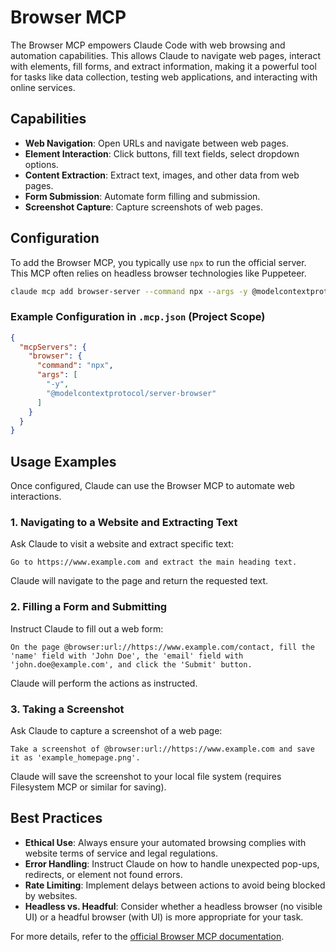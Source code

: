 
# Browser MCP

The Browser MCP empowers Claude Code with web browsing and automation capabilities. This allows Claude to navigate web pages, interact with elements, fill forms, and extract information, making it a powerful tool for tasks like data collection, testing web applications, and interacting with online services.

## Capabilities

*   **Web Navigation**: Open URLs and navigate between web pages.
*   **Element Interaction**: Click buttons, fill text fields, select dropdown options.
*   **Content Extraction**: Extract text, images, and other data from web pages.
*   **Form Submission**: Automate form filling and submission.
*   **Screenshot Capture**: Capture screenshots of web pages.

## Configuration

To add the Browser MCP, you typically use `npx` to run the official server. This MCP often relies on headless browser technologies like Puppeteer.

```bash
claude mcp add browser-server --command npx --args -y @modelcontextprotocol/server-browser
```

### Example Configuration in `.mcp.json` (Project Scope)

```json
{
  "mcpServers": {
    "browser": {
      "command": "npx",
      "args": [
        "-y",
        "@modelcontextprotocol/server-browser"
      ]
    }
  }
}
```

## Usage Examples

Once configured, Claude can use the Browser MCP to automate web interactions.

### 1. Navigating to a Website and Extracting Text

Ask Claude to visit a website and extract specific text:

```
Go to https://www.example.com and extract the main heading text.
```

Claude will navigate to the page and return the requested text.

### 2. Filling a Form and Submitting

Instruct Claude to fill out a web form:

```
On the page @browser:url://https://www.example.com/contact, fill the 'name' field with 'John Doe', the 'email' field with 'john.doe@example.com', and click the 'Submit' button.
```

Claude will perform the actions as instructed.

### 3. Taking a Screenshot

Ask Claude to capture a screenshot of a web page:

```
Take a screenshot of @browser:url://https://www.example.com and save it as 'example_homepage.png'.
```

Claude will save the screenshot to your local file system (requires Filesystem MCP or similar for saving).

## Best Practices

*   **Ethical Use**: Always ensure your automated browsing complies with website terms of service and legal regulations.
*   **Error Handling**: Instruct Claude on how to handle unexpected pop-ups, redirects, or element not found errors.
*   **Rate Limiting**: Implement delays between actions to avoid being blocked by websites.
*   **Headless vs. Headful**: Consider whether a headless browser (no visible UI) or a headful browser (with UI) is more appropriate for your task.

For more details, refer to the [official Browser MCP documentation](https://modelcontextprotocol.io/examples/browser).


